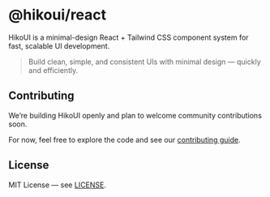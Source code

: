 # @hikoui/react

HikoUI is a minimal-design React + Tailwind CSS component system for fast, scalable UI development.

> Build clean, simple, and consistent UIs with minimal design — quickly and efficiently.

## Contributing

We’re building HikoUI openly and plan to welcome community contributions soon.

For now, feel free to explore the code and see our [contributing guide](../../CONTRIBUTING.md).

## License

MIT License — see [LICENSE](../../LICENSE).
